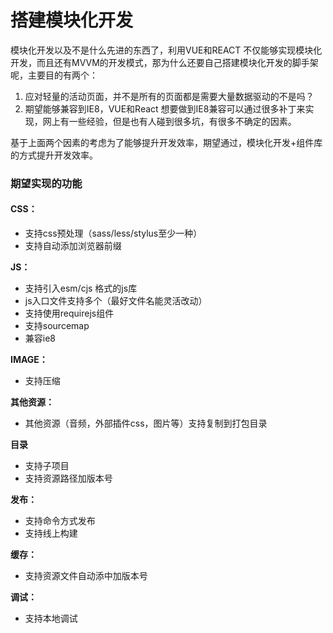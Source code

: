 # 搭建模块化开发

 模块化开发以及不是什么先进的东西了，利用VUE和REACT 不仅能够实现模块化开发，而且还有MVVM的开发模式，那为什么还要自己搭建模块化开发的脚手架呢，主要目的有两个：

1. 应对轻量的活动页面，并不是所有的页面都是需要大量数据驱动的不是吗？
2. 期望能够兼容到IE8，VUE和React 想要做到IE8兼容可以通过很多补丁来实现，网上有一些经验，但是也有人碰到很多坑，有很多不确定的因素。

基于上面两个因素的考虑为了能够提升开发效率，期望通过，模块化开发+组件库的方式提升开发效率。

### 期望实现的功能

#### CSS：

* 支持css预处理（sass/less/stylus至少一种）
* 支持自动添加浏览器前缀

**JS：**

* 支持引入esm/cjs 格式的js库
* js入口文件支持多个（最好文件名能灵活改动）
* 支持使用requirejs组件
* 支持sourcemap
* 兼容ie8

**IMAGE：**

* 支持压缩

**其他资源：**

* 其他资源（音频，外部插件css，图片等）支持复制到打包目录

**目录**

* 支持子项目
* 支持资源路径加版本号

**发布：**

* 支持命令方式发布
* 支持线上构建

**缓存：**

* 支持资源文件自动添中加版本号

**调试：**

* 支持本地调试

 





